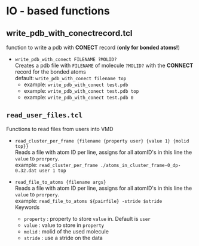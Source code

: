 # IO - based functions
  
## write_pdb_with_conectrecord.tcl
function to write a pdb with **CONECT** record (**only for bonded atoms!**)
* ```write_pdb_with_conect FILENAME ?MOLID?``` <br>
  Creates a pdb file with ```FILENAME``` of molecule ```?MOLID?``` with the **CONNECT** record for the bonded atoms <br>
  default: ```write_pdb_with_conect filename top```
  * example: ```write_pdb_with_conect test.pdb ```
  * example: ```write_pdb_with_conect test.pdb top```
  * example: ```write_pdb_with_conect test.pdb 0```

  
## `read_user_files.tcl`
Functions to read files from users into VMD
* `read_cluster_per_frame {filename {property user} {value 1} {molid top}}` <br>
  Reads a file with atom ID per line, assigns for all atomID's in this line the `value` to `prorpery`. <br>
  example: `read_cluster_per_frame ./atoms_in_cluster_frame-0_dp-0.32.dat user 1 top`
  
 * `read_file_to_atoms {filename args}` <br>
  Reads a file with atom ID per line, assigns for all atomID's in this line the `value` to `prorpery`. <br>
  example: `read_file_to_atoms ${pairfile} -stride $stride` <br>
  Keywords
    * `property` : property to store `value` in. Default is `user`
    * `value` : value to store in `property`
    * `molid` : molid of the used molecule
    * `stride` : use a stride on the data
       
  